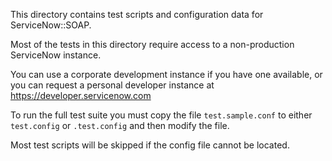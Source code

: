 This directory contains test scripts
and configuration data for ServiceNow::SOAP.

Most of the tests in this directory require access
to a non-production ServiceNow instance.

You can use a corporate development instance
if you have one available,
or you can request a personal developer instance
at https://developer.servicenow.com

To run the full test suite you must copy the file
`test.sample.conf` 
to either
`test.config` or `.test.config`
and then modify the file.

Most test scripts will be skipped if the
config file cannot be located.
